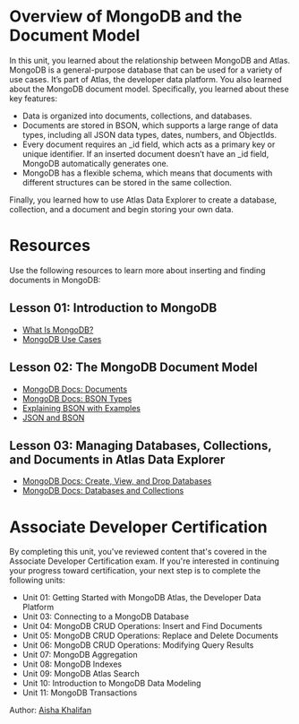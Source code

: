 # Overview of MongoDB and the Document Model
In this unit, you learned about the relationship between MongoDB and Atlas. MongoDB is a general-purpose database that can be used for a variety of use cases. It’s part of Atlas, the developer data platform. You also learned about the MongoDB document model. Specifically, you learned about these key features:

- Data is organized into documents, collections, and databases.
- Documents are stored in BSON, which supports a large range of data types, including all JSON data types, dates, numbers, and ObjectIds.
- Every document requires an _id field, which acts as a primary key or unique identifier. If an inserted document doesn’t have an _id field, MongoDB automatically generates one.
- MongoDB has a flexible schema, which means that documents with different structures can be stored in the same collection.

Finally, you learned how to use Atlas Data Explorer to create a database, collection, and a document and begin storing your own data.


# Resources
Use the following resources to learn more about inserting and finding documents in MongoDB:

## Lesson 01: Introduction to MongoDB
- [What Is MongoDB?](https://www.mongodb.com/what-is-mongodb?_ga=2.64483046.810066485.1665291537-836515500.1666025886)
- [MongoDB Use Cases](https://www.mongodb.com/use-cases?_ga=2.64483046.810066485.1665291537-836515500.1666025886)

## Lesson 02: The MongoDB Document Model
- [MongoDB Docs: Documents](https://www.mongodb.com/docs/manual/core/document/?_ga=2.64483046.810066485.1665291537-836515500.1666025886)
- [MongoDB Docs: BSON Types](https://www.mongodb.com/docs/manual/reference/bson-types/?_ga=2.64483046.810066485.1665291537-836515500.1666025886)
- [Explaining BSON with Examples](https://www.mongodb.com/basics/bson?_ga=2.64483046.810066485.1665291537-836515500.1666025886)
- [JSON and BSON](https://www.mongodb.com/json-and-bson?_ga=2.64483046.810066485.1665291537-836515500.1666025886)

## Lesson 03: Managing Databases, Collections, and Documents in Atlas Data Explorer
- [MongoDB Docs: Create, View, and Drop Databases](https://www.mongodb.com/docs/atlas/atlas-ui/databases/?_ga=2.64483046.810066485.1665291537-836515500.1666025886)
- [MongoDB Docs: Databases and Collections](https://www.mongodb.com/docs/manual/core/databases-and-collections/?_ga=2.97437654.810066485.1665291537-836515500.1666025886)


# Associate Developer Certification
By completing this unit, you've reviewed content that's covered in the Associate Developer Certification exam. If you're interested in continuing your progress toward certification, your next step is to complete the following units:

- Unit 01: Getting Started with MongoDB Atlas, the Developer Data Platform
- Unit 03: Connecting to a MongoDB Database
- Unit 04: MongoDB CRUD Operations: Insert and Find Documents
- Unit 05: MongoDB CRUD Operations: Replace and Delete Documents
- Unit 06: MongoDB CRUD Operations: Modifying Query Results
- Unit 07: MongoDB Aggregation
- Unit 08: MongoDB Indexes
- Unit 09: MongoDB Atlas Search
- Unit 10: Introduction to MongoDB Data Modeling
- Unit 11: MongoDB Transactions

Author: [Aisha Khalifan](https://twitter.com/_aishakhalfan)
